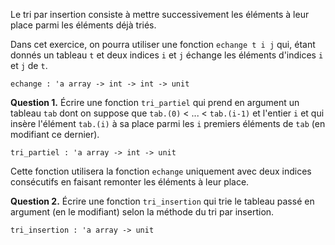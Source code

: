 Le tri par insertion consiste à mettre successivement les éléments à leur place parmi les éléments déjà triés.

Dans cet exercice, on pourra utiliser une fonction `echange t i j` qui, étant donnés un tableau `t` et deux indices `i` et `j` échange les éléments d'indices `i` et `j` de `t`.

`echange : 'a array -> int -> int -> unit`

**Question 1.**
Écrire une fonction `tri_partiel` qui prend en argument un tableau `tab` dont on suppose que `tab.(0)` < ... < `tab.(i-1)` et l'entier `i` et qui insère l'élément `tab.(i)` à sa place parmi les `i` premiers éléments de `tab` (en modifiant ce dernier).

`tri_partiel : 'a array -> int -> unit`

Cette fonction utilisera la fonction `echange`  uniquement avec deux indices consécutifs en faisant remonter les éléments à leur place.

**Question 2.**
Écrire une fonction `tri_insertion` qui trie le tableau passé en argument (en le modifiant) selon la méthode du tri par insertion.

`tri_insertion : 'a array -> unit`
